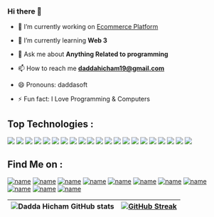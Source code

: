 ### Hi there 👋

- 🔭 I’m currently working on [Ecommerce Platform](https://daddasoft.com)

- 🌱 I’m currently learning **Web 3**

- 💬 Ask me about **Anything Related to programming**

- 📫 How to reach me **daddahicham19@gmail.com**

- 😄 Pronouns: daddasoft
- ⚡ Fun fact: I Love Programming & Computers

## Top Technologies : 
![](https://img.shields.io/badge/Angular-DD0031?style=for-the-badge&logo=angular&logoColor=white)
![](https://img.shields.io/badge/React-20232A?style=for-the-badge&logo=react&logoColor=61DAFB)
![](https://img.shields.io/badge/Vue.js-35495E?style=for-the-badge&logo=vuedotjs&logoColor=4FC08D)
![](https://img.shields.io/badge/next.js-000000?style=for-the-badge&logo=nextdotjs&logoColor=white)
![](https://img.shields.io/badge/GraphQl-E10098?style=for-the-badge&logo=graphql&logoColor=white)
![](https://img.shields.io/badge/Node.js-339933?style=for-the-badge&logo=nodedotjs&logoColor=white)
![](https://img.shields.io/badge/JavaScript-323330?style=for-the-badge&logo=javascript&logoColor=F7DF1E)
![](https://img.shields.io/badge/TypeScript-007ACC?style=for-the-badge&logo=typescript&logoColor=white)
![](https://img.shields.io/badge/GIT-E44C30?style=for-the-badge&logo=git&logoColor=white)
![](https://img.shields.io/badge/Ubuntu-E95420?style=for-the-badge&logo=ubuntu&logoColor=white)
![](https://img.shields.io/badge/Visual%20Studio%20Code-007ACC?style=for-the-badge&logo=Visual%20Studio%20Code&logoColor=white)
![](https://img.shields.io/badge/Docker-2CA5E0?style=for-the-badge&logo=docker&logoColor=white)
![](https://img.shields.io/badge/kubernetes-326ce5.svg?&style=for-the-badge&logo=kubernetes&logoColor=white)
![](https://img.shields.io/badge/Laravel-FF2D20?style=for-the-badge&logo=laravel&logoColor=white)
![](https://img.shields.io/badge/Symfony-000000?style=for-the-badge&logo=Symfony&logoColor=white)
![](https://img.shields.io/badge/MongoDB-4EA94B?style=for-the-badge&logo=mongodb&logoColor=white)
![](https://img.shields.io/badge/PostgreSQL-316192?style=for-the-badge&logo=postgresql&logoColor=white)
![](https://img.shields.io/badge/redis-%23DD0031.svg?&style=for-the-badge&logo=redis&logoColor=white)
![](https://img.shields.io/badge/Nginx-009639?style=for-the-badge&logo=nginx&logoColor=white)
![](https://img.shields.io/badge/Spring_Boot-F2F4F9?style=for-the-badge&logo=spring-boot)
![](https://img.shields.io/badge/Python-FFD43B?style=for-the-badge&logo=python&logoColor=blue)


## Find Me on :
[![name](https://img.shields.io/badge/Hashnode-2962FF?style=for-the-badge&logo=hashnode&logoColor=white)](https://hashnode.com/@daddasoft)
[![name](https://img.shields.io/badge/dev.to-0A0A0A?style=for-the-badge&logo=devdotto&logoColor=white)](https://dev.to/daddasoft)
[![name](https://img.shields.io/badge/Facebook-1877F2?style=for-the-badge&logo=facebook&logoColor=white)](https://www.facebook.com/daddaSoft)
[![name](https://img.shields.io/badge/Codewars-B1361E?style=for-the-badge&logo=Codewars&logoColor=white)](https://www.codewars.com/users/daddasoft)
[![name](https://img.shields.io/badge/Codepen-000000?style=for-the-badge&logo=codepen&logoColor=white)](https://codepen.io/daddasoft/)
[![name](https://img.shields.io/badge/-Hackerrank-2EC866?style=for-the-badge&logo=HackerRank&logoColor=white)](https://www.hackerrank.com/daddasoft)
[![name](https://img.shields.io/badge/Instagram-E4405F?style=for-the-badge&logo=instagram&logoColor=white)](https://www.instagram.com/daddasoft/)
[![name](https://img.shields.io/badge/LinkedIn-0077B5?style=for-the-badge&logo=linkedin&logoColor=white)](https://www.linkedin.com/in/daddasoft/)
[![name](https://img.shields.io/badge/-LeetCode-FFA116?style=for-the-badge&logo=LeetCode&logoColor=black)](https://leetcode.com/daddasoft/)
[![name](https://img.shields.io/badge/Twitter-1DA1F2?style=for-the-badge&logo=twitter&logoColor=white)](https://twitter.com/daddasoft)
[![name](https://img.shields.io/badge/YouTube-FF0000?style=for-the-badge&logo=youtube&logoColor=white)](https://www.youtube.com/daddasoft)


| ![Dadda Hicham GitHub stats](https://github-readme-stats.vercel.app/api?username=daddasoft&show_icons=true&theme=radical) | [![GitHub Streak](https://github-readme-streak-stats.herokuapp.com?user=daddasoft&theme=gruvbox_duo&date_format=M%20j%5B%2C%20Y%5D)](#) |
|-----------------------------------------------------------------------------------------------------------------------|-----------------------------------------------------------------------------------------------------------------------------------------|
